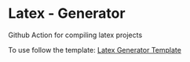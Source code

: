 # Latex - Generator
Github Action for compiling latex projects

To use follow the template:
[Latex Generator Template](https://github.com/mdilecce/latex-genarator-template)
